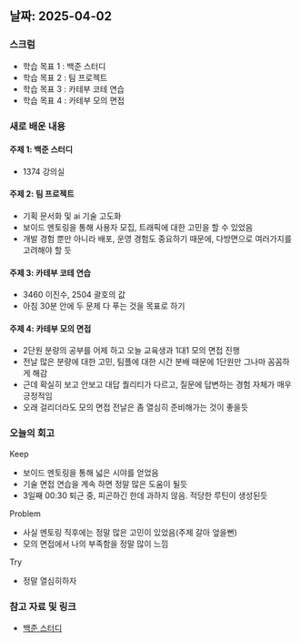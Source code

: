 ## 날짜: 2025-04-02

### 스크럼
- 학습 목표 1 : 백준 스터디
- 학습 목표 2 : 팀 프로젝트
- 학습 목표 3 : 카테부 코테 연습
- 학습 목표 4 : 카테부 모의 면접

### 새로 배운 내용
#### 주제 1: 백준 스터디
- 1374 강의실

#### 주제 2: 팀 프로젝트
- 기획 문서화 및 ai 기술 고도화
- 보이드 멘토링을 통해 사용자 모집, 트래픽에 대한 고민을 할 수 있었음
- 개발 경험 뿐만 아니라 배포, 운영 경험도 중요하기 때문에, 다방면으로 여러가지를 고려해야 할 듯

#### 주제 3: 카테부 코테 연습
- 3460 이진수, 2504 괄호의 값
- 아침 30분 안에 두 문제 다 푸는 것을 목표로 하기

#### 주제 4: 카테부 모의 면접
- 2단원 분량의 공부를 어제 하고 오늘 교육생과 1대1 모의 면접 진행
- 전날 많은 분량에 대한 고민, 팀플에 대한 시간 분배 때문에 1단원만 그나마 꼼꼼하게 해감
- 근데 확실히 보고 안보고 대답 퀄리티가 다르고, 질문에 답변하는 경험 자체가 매우 긍정적임
- 오래 걸리더라도 모의 면접 전날은 좀 열심히 준비해가는 것이 좋을듯

### 오늘의 회고
Keep
- 보이드 멘토링을 통해 넓은 시야를 얻었음
- 기술 면접 연습을 계속 하면 정말 많은 도움이 될듯
- 3일째 00:30 퇴근 중, 피곤하긴 한데 과하지 않음. 적당한 루틴이 생성된듯

Problem
- 사실 멘토링 직후에는 정말 많은 고민이 있었음(주제 갈아 엎을뻔)
- 모의 면접에서 나의 부족함을 정말 많이 느낌

Try
- 정말 열심히하자

### 참고 자료 및 링크
- [백준 스터디](https://www.acmicpc.net/source/92477261)